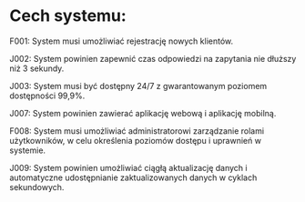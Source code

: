 # Cech systemu:

F001: System musi umożliwiać rejestrację nowych klientów.

J002: System powinien zapewnić czas odpowiedzi na zapytania nie dłuższy niż 3 sekundy. 

J003: System musi być dostępny 24/7 z gwarantowanym poziomem dostępności 99,9%. 







J007: System powinien zawierać aplikację webową i aplikację mobilną.

F008: System musi umożliwiać administratorowi zarządzanie rolami użytkowników, w celu określenia poziomów dostępu i uprawnień w systemie.

J009: System powinien umożliwiać ciągłą aktualizację danych i automatyczne udostępnianie zaktualizowanych danych w cyklach sekundowych.